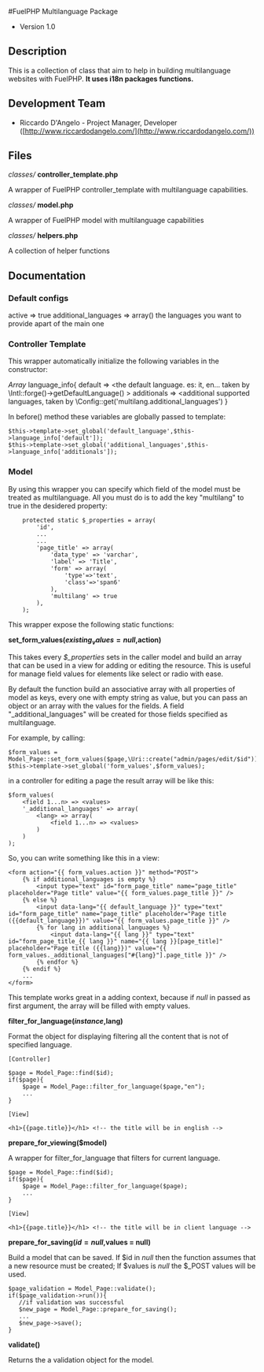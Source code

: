 #FuelPHP Multilanguage Package

* Version 1.0

## Description

This is a collection of class that aim to help in building multilanguage websites with FuelPHP. **It uses i18n packages functions.**

## Development Team

* Riccardo D'Angelo - Project Manager, Developer ([http://www.riccardodangelo.com/](http://www.riccardodangelo.com/))

## Files

*classes/* **controller_template.php**

A wrapper of FuelPHP controller_template with multilanguage capabilities.

*classes/* **model.php**

A wrapper of FuelPHP model with multilanguage capabilities

*classes/* **helpers.php**

A collection of helper functions

## Documentation

### Default configs

active => true
additional_languages => array() the languages you want to provide apart of the main one

### Controller Template

This wrapper automatically initialize the following variables in the constructor:

*Array* language_info{
    default => <the default language. es: it, en... taken by \Intl::forge()->getDefaultLanguage() >
    additionals => <additional supported languages, taken by \Config::get('multilang.additional_languages')
}

In before() method these variables are globally passed to template:

    $this->template->set_global('default_language',$this->language_info['default']);
    $this->template->set_global('additional_languages',$this->language_info['additionals']);

### Model

By using this wrapper you can specify which field of the model must be treated as multilanguage. All you must do is to add the key "multilang" to true in the desidered property:

        protected static $_properties = array(
            'id',
            ...
            ...
            'page_title' => array(
                'data_type' => 'varchar',
                'label' => 'Title',
                'form' => array(
                    'type'=>'text',
                    'class'=>'span6'
                ),
                'multilang' => true
            ),
        );

This wrapper expose the following static functions:

**set_form_values($existing_values = null,$action)**

This takes every *$_properties* sets in the caller model and build an array that can be used in a view for adding or editing the resource. This is useful for manage field values for elements like select or radio with ease.

By default the function build an associative array with all properties of model as keys, every one with empty string as value, but you can pass an object or an array with the values for the fields.
A field "_additional_languages" will be created for those fields specified as multilanguage.

For example, by calling:

    $form_values = Model_Page::set_form_values($page,\Uri::create("admin/pages/edit/$id"));
    $this->template->set_global('form_values',$form_values);

in a controller for editing a page the result array will be like this:

    $form_values(
        <field 1...n> => <values>
        '_additional_languages' => array(
            <lang> => array(
                <field 1...n> => <values>
            )
        )
    );

So, you can write something like this in a view:

    <form action="{{ form_values.action }}" method="POST">
        {% if additional_languages is empty %}
            <input type="text" id="form_page_title" name="page_title" placeholder="Page title" value="{{ form_values.page_title }}" />
        {% else %}
            <input data-lang="{{ default_language }}" type="text" id="form_page_title" name="page_title" placeholder="Page title ({{default_language}})" value="{{ form_values.page_title }}" />
            {% for lang in additional_languages %}
                <input data-lang="{{ lang }}" type="text" id="form_page_title_{{ lang }}" name="{{ lang }}[page_title]" placeholder="Page title ({{lang}})" value="{{ form_values._additional_languages["#{lang}"].page_title }}" />
            {% endfor %}
        {% endif %}
        ...
    </form>

This template works great in a adding context, because if *null* in passed as first argument, the array will be filled with empty values.

**filter_for_language($instance,$lang)**

Format the object for displaying filtering all the content that is not of specified language.

    [Controller]

    $page = Model_Page::find($id);
    if($page){
        $page = Model_Page::filter_for_language($page,"en");
        ...
    }

    [View]

    <h1>{{page.title}}</h1> <!-- the title will be in english -->

**prepare_for_viewing($model)**

A wrapper for filter_for_language that filters for current language.

    $page = Model_Page::find($id);
    if($page){
        $page = Model_Page::filter_for_language($page);
        ...
    }

    [View]

    <h1>{{page.title}}</h1> <!-- the title will be in client language -->

**prepare_for_saving($id = null,$values = null)**

Build a model that can be saved. If $id in *null* then the function assumes that a new resource must be created; If $values is *null* the $_POST values will be used.

    $page_validation = Model_Page::validate();
    if($page_validation->run()){
       //if validation was successful
       $new_page = Model_Page::prepare_for_saving();
       ...
       $new_page->save();
    }

**validate()**

Returns the a validation object for the model.















